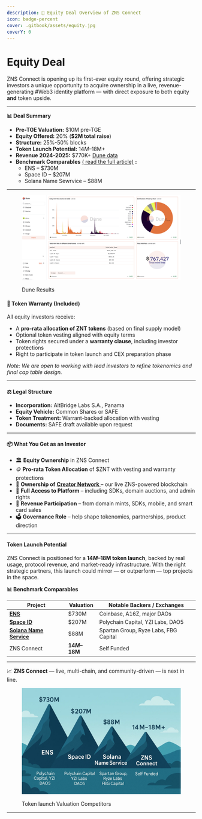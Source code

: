 ```yaml
---
description: 💼 Equity Deal Overview of ZNS Connect
icon: badge-percent
cover: .gitbook/assets/equity.jpg
coverY: 0
---
```


# Equity Deal

ZNS Connect is opening up its first-ever equity round, offering strategic investors a unique opportunity to acquire ownership in a live, revenue-generating #Web3 identity platform — with direct exposure to both equity **and** token upside.

***



**📊 Deal Summary**

* **Pre-TGE Valuation:** $10M pre-TGE&#x20;
* **Equity Offered:** 20% (**$2M total raise**)
* **Structure:** 25%-50% blocks
* **Token Launch Potential:** $14M–$18M+
* **Revenue 2024-2025:** $770K+ [Dune data ](https://dune.com/zns/zns-connect)
* **Benchmark Comparables** [( read the full article)](https://znsconnect.medium.com/web3-domains-in-2025-why-zns-connect-is-the-real-challenger-to-ens-space-id-sns-ba2ae923cd8b) **:**
  * ENS – $730M
  * Space ID – $207M
  * Solana Name Sewrvice – $88M

***

<figure><img src=".gitbook/assets/Screenshot 2025-06-28 at 08.50.40.png" alt=""><figcaption><p>Dune Results </p></figcaption></figure>

#### 🔐 **Token Warranty (Included)**

All equity investors receive:

* A **pro-rata allocation of ZNT tokens** (based on final supply model)
* Optional token vesting aligned with equity terms
* Token rights secured under a **warranty clause**, including investor protections
* Right to participate in token launch and CEX preparation phase

_Note: We are open to working with lead investors to refine tokenomics and final cap table design._

***

#### ⚖️ Legal Structure

* **Incorporation:** AltBridge Labs S.A., Panama
* **Equity Vehicle:** Common Shares or SAFE
* **Token Treatment:** Warrant-backed allocation with vesting
* **Documents:** SAFE draft available upon request

***

#### 📦 What You Get as an Investor

* 🏛 **Equity Ownership** in ZNS Connect
* 🪙 **Pro-rata Token Allocation** of $ZNT with vesting and warranty protections
* 🔗 **Ownership of** [**Creator Network** ](https://creatorchain.io/)– our live ZNS-powered blockchain
* 🔧 **Full Access to Platform** – including SDKs, domain auctions, and admin rights
* 🧩 **Revenue Participation** – from domain mints, SDKs, mobile, and smart card sales
* 🗳 **Governance Role** – help shape tokenomics, partnerships, product direction

***

#### Token Launch Potential

ZNS Connect is positioned for a **$14M–$18M token launch**, backed by real usage, protocol revenue, and market-ready infrastructure. With the right strategic partners, this launch could mirror — or outperform — top projects in the space.

**📊 Benchmark Comparables**

| Project                                                                   | Valuation     | Notable Backers / Exchanges           |
| ------------------------------------------------------------------------- | ------------- | ------------------------------------- |
| [**ENS**](https://dropstab.com/coins/ethereum-name-service/fundraising)   | $730M         | Coinbase, A16Z, major DAOs            |
| [**Space ID**](https://dropstab.com/coins/space-id)                       | $207M         | Polychain Capital, YZI Labs, DAO5     |
| [**Solana Name Service**](https://dropstab.com/coins/bonfida/fundraising) | $88M          | Spartan Group, Ryze Labs, FBG Capital |
| ZNS Connect                                                               | **$14M–$18M** | Self Funded                           |

***

📈 **ZNS Connect** — live, multi-chain, and community-driven — is next in line.

<figure><img src=".gitbook/assets/assets_task_01jvyb7s4eextbjxnx7sh3t94n_1747996481_img_1.webp" alt=""><figcaption><p>Token launch Valuation Competitors</p></figcaption></figure>



***
